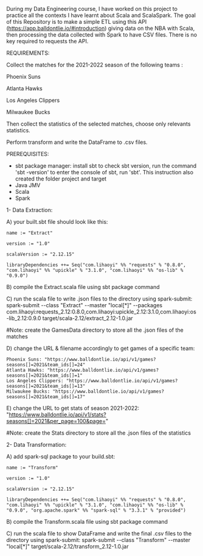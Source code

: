 During my Data Engineering course, I have worked on this project to practice all the contexts I have learnt about Scala and ScalaSpark. 
The goal of this Repository is to make a simple ETL using this API (https://app.balldontlie.io/#introduction) giving data on the NBA with Scala, then processing the data collected with Spark to have CSV files. There is no key required to requests the API.

REQUIREMENTS:

Collect the matches for the 2021-2022 season of the following teams :

Phoenix Suns

Atlanta Hawks

Los Angeles Clippers

Milwaukee Bucks

Then collect the statistics of the selected matches, choose only relevants statistics. 

Perform transform and write the DataFrame to .csv files.

PREREQUISITES: 
- sbt package manager: install sbt
  to check sbt version, run the command 'sbt -version'
  to enter the console of sbt, run 'sbt'. This instruction also created the folder project and target
- Java JMV
- Scala
- Spark

1- Data Extraction: 

A) your built.sbt file should look like this:

    name := "Extract"

    version := "1.0"

    scalaVersion := "2.12.15"

    libraryDependencies ++= Seq("com.lihaoyi" %% "requests" % "0.8.0", "com.lihaoyi" %% "upickle" % "3.1.0", "com.lihaoyi" %% "os-lib" % "0.9.0")

B) compile the Extract.scala file using sbt package command

C) run the scala file to write .json files to the directory using spark-submit: 
spark-submit --class "Extract" --master "local[*]" --packages com.lihaoyi:requests_2.12:0.8.0,com.lihaoyi:upickle_2.12:3.1.0,com.lihaoyi:os-lib_2.12:0.9.0 target/scala-2.12/extract_2.12-1.0.jar

#Note: create the GamesData directory to store all the .json files of the matches

D) change the URL & filename accordingly to get games of a specific team: 
    
    Phoenix Suns: "https://www.balldontlie.io/api/v1/games?seasons[]=2021&team_ids[]=24"
    Atlanta Hawks: "https://www.balldontlie.io/api/v1/games?seasons[]=2021&team_ids[]=1"
    Los Angeles Clippers: "https://www.balldontlie.io/api/v1/games?seasons[]=2021&team_ids[]=13"
    Milwaukee Bucks: "https://www.balldontlie.io/api/v1/games?seasons[]=2021&team_ids[]=17"

E) change the URL to get stats of season 2021-2022:
    "https://www.balldontlie.io/api/v1/stats?seasons[]=2021&per_page=100&page=" 
    
#Note: create the Stats directory to store all the .json files of the statistics
    
2- Data Transformation: 

A) add spark-sql package to your build.sbt: 

    name := "Transform"
    
    version := "1.0"
    
    scalaVersion := "2.12.15"
    
    libraryDependencies ++= Seq("com.lihaoyi" %% "requests" % "0.8.0", "com.lihaoyi" %% "upickle" % "3.1.0", "com.lihaoyi" %% "os-lib" % "0.9.0", "org.apache.spark" %% "spark-sql" % "3.3.1" % "provided")

B) compile the Transform.scala file using sbt package command

C) run the scala file to show DataFrame and write the final .csv files to the directory using spark-submit: 
    spark-submit --class "Transform" --master "local[*]" target/scala-2.12/transform_2.12-1.0.jar
